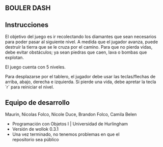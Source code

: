 ## BOULER DASH

## Instrucciones

El objetivo del juego es ir recolectando los diamantes que sean necesarios para poder pasar al siguiente nivel. A medida que el jugador avanza, puede destruír la tierra que se le cruza por el camino. Para que no pierda vidas, debe evitar obstáculos; ya sean piedras que caen, lava o bombas que explotan. 

El juego cuenta con 5 niveles.

Para desplazarse por el tablero, el jugador debe usar las teclas/flechas de arriba, abajo, derecha e izquierda. Si pierde una vida, debe apretar la tecla ´r´ para reiniciar el nivel.

## Equipo de desarrollo

Maurin, Nicolas
Folco, Nicole
Duce, Brandon
Folco, Camila Belen

- Programación con Objetos I | Universidad de Hurlingham
- Versión de wollok 0.3.1
- Una vez terminado, no tenemos problemas en que el repositorio sea público
